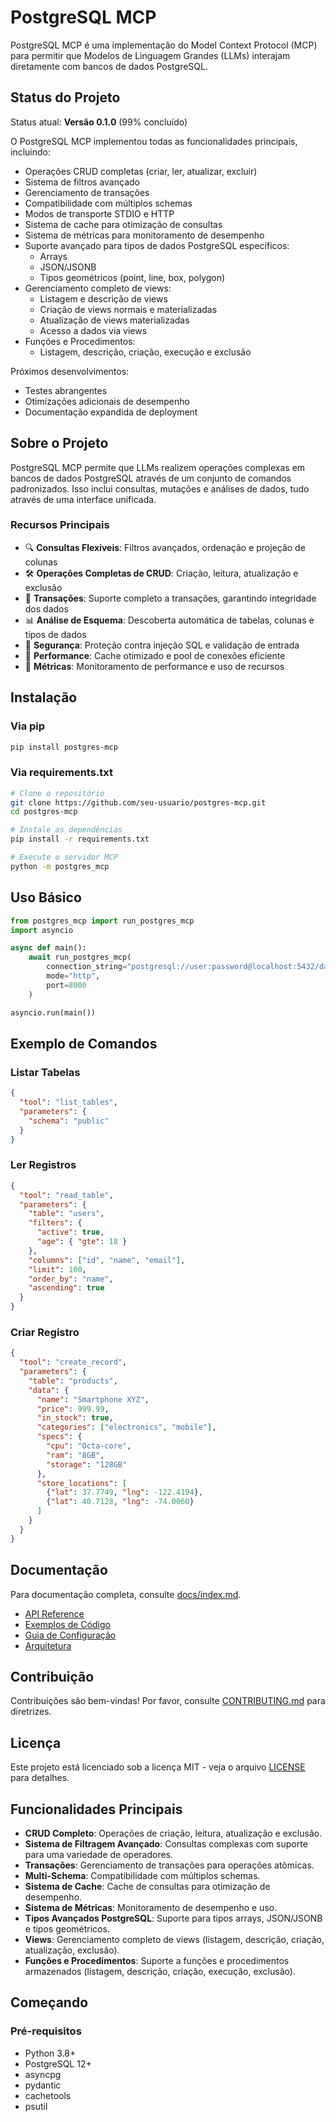 # PostgreSQL MCP

PostgreSQL MCP é uma implementação do Model Context Protocol (MCP) para permitir que Modelos de Linguagem Grandes (LLMs) interajam diretamente com bancos de dados PostgreSQL.

## Status do Projeto

Status atual: **Versão 0.1.0** (99% concluído)

O PostgreSQL MCP implementou todas as funcionalidades principais, incluindo:
- Operações CRUD completas (criar, ler, atualizar, excluir)
- Sistema de filtros avançado
- Gerenciamento de transações
- Compatibilidade com múltiplos schemas
- Modos de transporte STDIO e HTTP
- Sistema de cache para otimização de consultas
- Sistema de métricas para monitoramento de desempenho
- Suporte avançado para tipos de dados PostgreSQL específicos:
  - Arrays
  - JSON/JSONB
  - Tipos geométricos (point, line, box, polygon)
- Gerenciamento completo de views:
  - Listagem e descrição de views
  - Criação de views normais e materializadas
  - Atualização de views materializadas
  - Acesso a dados via views
- Funções e Procedimentos:
  - Listagem, descrição, criação, execução e exclusão

Próximos desenvolvimentos:
- Testes abrangentes
- Otimizações adicionais de desempenho
- Documentação expandida de deployment

## Sobre o Projeto

PostgreSQL MCP permite que LLMs realizem operações complexas em bancos de dados PostgreSQL através de um conjunto de comandos padronizados. Isso inclui consultas, mutações e análises de dados, tudo através de uma interface unificada.

### Recursos Principais

- 🔍 **Consultas Flexíveis**: Filtros avançados, ordenação e projeção de colunas
- 🛠️ **Operações Completas de CRUD**: Criação, leitura, atualização e exclusão
- 🔄 **Transações**: Suporte completo a transações, garantindo integridade dos dados
- 📊 **Análise de Esquema**: Descoberta automática de tabelas, colunas e tipos de dados
- 🔐 **Segurança**: Proteção contra injeção SQL e validação de entrada
- 🚀 **Performance**: Cache otimizado e pool de conexões eficiente
- 📏 **Métricas**: Monitoramento de performance e uso de recursos

## Instalação

### Via pip

```bash
pip install postgres-mcp
```

### Via requirements.txt

```bash
# Clone o repositório
git clone https://github.com/seu-usuario/postgres-mcp.git
cd postgres-mcp

# Instale as dependências
pip install -r requirements.txt

# Execute o servidor MCP
python -m postgres_mcp
```

## Uso Básico

```python
from postgres_mcp import run_postgres_mcp
import asyncio

async def main():
    await run_postgres_mcp(
        connection_string="postgresql://user:password@localhost:5432/database",
        mode="http",
        port=8000
    )

asyncio.run(main())
```

## Exemplo de Comandos

### Listar Tabelas

```json
{
  "tool": "list_tables",
  "parameters": {
    "schema": "public"
  }
}
```

### Ler Registros

```json
{
  "tool": "read_table",
  "parameters": {
    "table": "users",
    "filters": {
      "active": true,
      "age": { "gte": 18 }
    },
    "columns": ["id", "name", "email"],
    "limit": 100,
    "order_by": "name",
    "ascending": true
  }
}
```

### Criar Registro

```json
{
  "tool": "create_record",
  "parameters": {
    "table": "products",
    "data": {
      "name": "Smartphone XYZ",
      "price": 999.99,
      "in_stock": true,
      "categories": ["electronics", "mobile"],
      "specs": {
        "cpu": "Octa-core",
        "ram": "8GB",
        "storage": "128GB"
      },
      "store_locations": [
        {"lat": 37.7749, "lng": -122.4194},
        {"lat": 40.7128, "lng": -74.0060}
      ]
    }
  }
}
```

## Documentação

Para documentação completa, consulte [docs/index.md](docs/index.md).

- [API Reference](docs/API_REFERENCE.md)
- [Exemplos de Código](docs/CODE_EXAMPLES.md)
- [Guia de Configuração](docs/CONFIGURATION.md)
- [Arquitetura](docs/ARCHITECTURE.md)

## Contribuição

Contribuições são bem-vindas! Por favor, consulte [CONTRIBUTING.md](CONTRIBUTING.md) para diretrizes.

## Licença

Este projeto está licenciado sob a licença MIT - veja o arquivo [LICENSE](LICENSE) para detalhes.

## Funcionalidades Principais

* **CRUD Completo**: Operações de criação, leitura, atualização e exclusão.
* **Sistema de Filtragem Avançado**: Consultas complexas com suporte para uma variedade de operadores.
* **Transações**: Gerenciamento de transações para operações atômicas.
* **Multi-Schema**: Compatibilidade com múltiplos schemas.
* **Sistema de Cache**: Cache de consultas para otimização de desempenho.
* **Sistema de Métricas**: Monitoramento de desempenho e uso.
* **Tipos Avançados PostgreSQL**: Suporte para tipos arrays, JSON/JSONB e tipos geométricos.
* **Views**: Gerenciamento completo de views (listagem, descrição, criação, atualização, exclusão).
* **Funções e Procedimentos**: Suporte a funções e procedimentos armazenados (listagem, descrição, criação, execução, exclusão).

## Começando

### Pré-requisitos

* Python 3.8+
* PostgreSQL 12+
* asyncpg
* pydantic
* cachetools
* psutil 